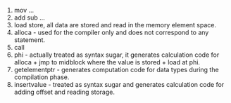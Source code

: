 1. mov ...
2. add sub ...
3. load store, all data are stored and read in the memory element space.
4. alloca - used for the compiler only and does not correspond to any statement.
5. call 
6. phi - actually treated as syntax sugar, it generates calculation code for alloca + jmp to midblock where the value is stored + load at phi.
7. getelementptr - generates computation code for data types during the compilation phase.
8. insertvalue - treated as syntax sugar and generates calculation code for adding offset and reading storage. 
